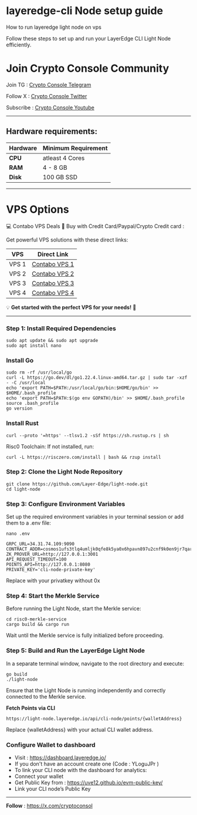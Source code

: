 # layeredge-cli Node setup guide
How to run layeredge light node on vps

Follow these steps to set up and run your LayerEdge CLI Light Node efficiently.

# Join Crypto Console Community

Join TG : [Crypto Console Telegram](https://t.me/cryptoconsol) 

Follow X : [Crypto Console Twitter](https://www.x.com/cryptoconsol) 

Subscribe : [Crypto Console Youtube](https://www.youtube.com/@cryptoconsole)

---

## Hardware requirements:

| **Hardware** | **Minimum Requirement** |
|--------------|-------------------------|
| **CPU**      | atleast 4 Cores         |
| **RAM**      | 4 - 8 GB                |
| **Disk**     | 100  GB  SSD            |

---

# VPS Options

💻 Contabo VPS Deals 🚀 Buy with Credit Card/Paypal/Crypto Credit card : 

Get powerful VPS solutions with these direct links:  


| **VPS** | **Direct Link**                      | 
|---------|--------------------------------------|
| VPS 1   | [Contabo VPS 1](https://www.jdoqocy.com/click-101278318-15692486) | 
| VPS 2   | [Contabo VPS 2](https://www.anrdoezrs.net/click-101278318-13796472) |
| VPS 3   | [Contabo VPS 3](https://www.dpbolvw.net/click-101278318-13796474) | 
| VPS 4   | [Contabo VPS 4](https://www.anrdoezrs.net/click-101278318-13796476) | 


💡 **Get started with the perfect VPS for your needs!** 🚀

---

### Step 1: Install Required Dependencies

```
sudo apt update && sudo apt upgrade
sudo apt install nano 
```

### Install Go
```
sudo rm -rf /usr/local/go
curl -L https://go.dev/dl/go1.22.4.linux-amd64.tar.gz | sudo tar -xzf - -C /usr/local
echo 'export PATH=$PATH:/usr/local/go/bin:$HOME/go/bin' >> $HOME/.bash_profile
echo 'export PATH=$PATH:$(go env GOPATH)/bin' >> $HOME/.bash_profile
source .bash_profile
go version
```
### Install Rust
```
curl --proto '=https' --tlsv1.2 -sSf https://sh.rustup.rs | sh
```

Risc0 Toolchain: If not installed, run:

```
curl -L https://risczero.com/install | bash && rzup install
```

### Step 2: Clone the Light Node Repository

```
git clone https://github.com/Layer-Edge/light-node.git
cd light-node
```

### Step 3: Configure Environment Variables

Set up the required environment variables in your terminal session or add them to a .env file:

```
nano .env
```

```
GRPC_URL=34.31.74.109:9090
CONTRACT_ADDR=cosmos1ufs3tlq4umljk0qfe8k5ya0x6hpavn897u2cnf9k0en9jr7qarqqt56709
ZK_PROVER_URL=http://127.0.0.1:3001
API_REQUEST_TIMEOUT=100
POINTS_API=http://127.0.0.1:8080
PRIVATE_KEY='cli-node-private-key'
```

Replace with your privatkey without 0x

### Step 4: Start the Merkle Service

Before running the Light Node, start the Merkle service:

```
cd risc0-merkle-service
cargo build && cargo run
```

Wait until the Merkle service is fully initialized before proceeding.

### Step 5: Build and Run the LayerEdge Light Node

In a separate terminal window, navigate to the root directory and execute:

```
go build
./light-node
```
Ensure that the Light Node is running independently and correctly connected to the Merkle service.

**Fetch Points via CLI**
``` 
https://light-node.layeredge.io/api/cli-node/points/{walletAddress}
```
Replace {walletAddress} with your actual CLI wallet address.

### Configure Wallet to dashboard

- Visit : https://dashboard.layeredge.io/ 
- If you don't have an account create one (Code :  YLoguJPr )
- To link your CLI node with the dashboard for analytics:
- Connect your wallet
- Get Public Key from : https://uve12.github.io/evm-public-key/
- Link your CLI node’s Public Key

---

**Follow** : https://x.com/cryptoconsol
